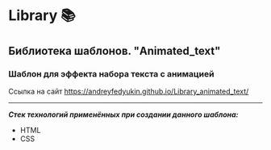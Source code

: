 # Library 📚

## Библиотека шаблонов. "Animated_text"

### Шаблон для эффекта набора текста с анимацией

Ссылка на сайт <https://andreyfedyukin.github.io/Library_animated_text/>

---

***Стек технологий применённых при создании данного шаблона:***

- HTML
- CSS
